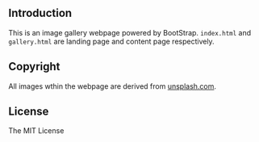 ## Introduction
This is an image gallery webpage powered by BootStrap. `index.html` and `gallery.html` are landing page and content page respectively.

## Copyright
All images wthin the webpage are derived from [unsplash.com](https://unsplash.com).

## License
The MIT License
